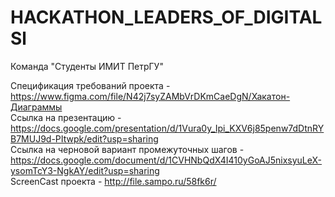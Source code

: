 # HACKATHON_LEADERS_OF_DIGITALSl

Команда "Студенты ИМИТ ПетрГУ"

Спецификация требований проекта - https://www.figma.com/file/N42j7syZAMbVrDKmCaeDgN/Хакатон-Диаграммы <br>
Ccылка на презентацию - https://docs.google.com/presentation/d/1Vura0y_Ipi_KXV6j85penw7dDtnRYB7MUJ9d-PItwpk/edit?usp=sharing <br>
Ссылка на черновой вариант промежуточных шагов - https://docs.google.com/document/d/1CVHNbQdX4I410yGoAJ5nixsyuLeX-ysomTcY3-NgkAY/edit?usp=sharing <br>
ScreenCast проекта - http://file.sampo.ru/58fk6r/
